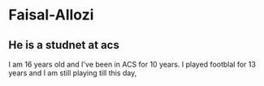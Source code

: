 # Faisal-Allozi
## He is a studnet at acs


I am 16 years old and I've been in ACS for 10 years. I played footblal for 13 years and I am still playing till this day,

